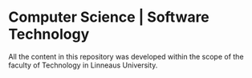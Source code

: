 # Computer Science | Software Technology
All the content in this repository was developed within the scope of the faculty of Technology in Linneaus University.
